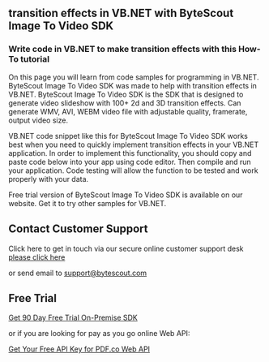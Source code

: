 ## transition effects in VB.NET with ByteScout Image To Video SDK

### Write code in VB.NET to make transition effects with this How-To tutorial

On this page you will learn from code samples for programming in VB.NET. ByteScout Image To Video SDK was made to help with transition effects in VB.NET. ByteScout Image To Video SDK is the SDK that is designed to generate video slideshow with 100+ 2d and 3D transition effects. Can generate WMV, AVI, WEBM video file with adjustable quality, framerate, output video size.

VB.NET code snippet like this for ByteScout Image To Video SDK works best when you need to quickly implement transition effects in your VB.NET application. In order to implement this functionality, you should copy and paste code below into your app using code editor. Then compile and run your application. Code testing will allow the function to be tested and work properly with your data.

Free trial version of ByteScout Image To Video SDK is available on our website. Get it to try other samples for VB.NET.

## Contact Customer Support

Click here to get in touch via our secure online customer support desk [please click here](https://bytescout.zendesk.com/hc/en-us/requests/new?subject=ByteScout%20Image%20To%20Video%20SDK%20Question)

or send email to [support@bytescout.com](mailto:support@bytescout.com?subject=ByteScout%20Image%20To%20Video%20SDK%20Question) 

## Free Trial

[Get 90 Day Free Trial On-Premise SDK](https://bytescout.com/download/web-installer?utm_source=github-readme)

or if you are looking for pay as you go online Web API:

[Get Your Free API Key for PDF.co Web API](https://pdf.co/documentation/api?utm_source=github-readme)